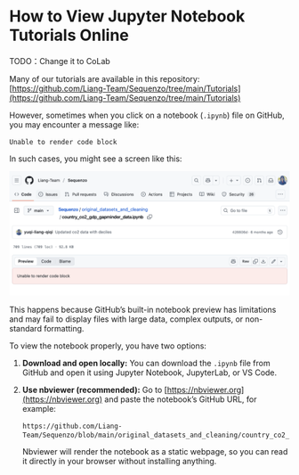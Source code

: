 <!--
 * @Author: Yuqi Liang dawson1900@live.com
 * @Date: 2025-09-12 10:17:49
 * @LastEditors: Yuqi Liang dawson1900@live.com
 * @LastEditTime: 2025-09-12 12:50:45
 * @FilePath: /SequenzoWebsite/docs/en/basics/if_you_cannot_render_ipynb_on_github.md
 * @Description: 这是默认设置,请设置`customMade`, 打开koroFileHeader查看配置 进行设置: https://github.com/OBKoro1/koro1FileHeader/wiki/%E9%85%8D%E7%BD%AE
-->
# How to View Jupyter Notebook Tutorials Online

TODO：Change it to CoLab

Many of our tutorials are available in this repository:
[https://github.com/Liang-Team/Sequenzo/tree/main/Tutorials](https://github.com/Liang-Team/Sequenzo/tree/main/Tutorials)

However, sometimes when you click on a notebook (`.ipynb`) file on GitHub, you may encounter a message like:

```
Unable to render code block
```

In such cases, you might see a screen like this:

![render_failure_example](./img/render_failure_github.png)

This happens because GitHub’s built-in notebook preview has limitations and may fail to display files with large data, complex outputs, or non-standard formatting.

To view the notebook properly, you have two options:

1. **Download and open locally:**
   You can download the `.ipynb` file from GitHub and open it using Jupyter Notebook, JupyterLab, or VS Code.

2. **Use nbviewer (recommended):**
   Go to [https://nbviewer.org](https://nbviewer.org) and paste the notebook’s GitHub URL, for example:

   ```
   https://github.com/Liang-Team/Sequenzo/blob/main/original_datasets_and_cleaning/country_co2_gdp_gapminder_data.ipynb
   ```

   Nbviewer will render the notebook as a static webpage, so you can read it directly in your browser without installing anything.
